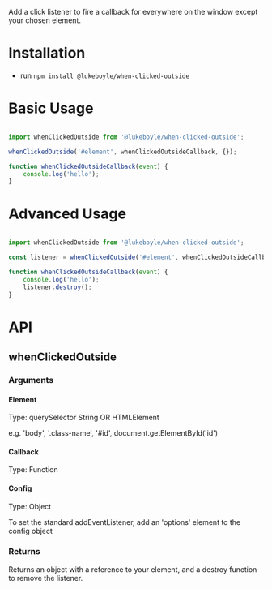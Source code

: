 Add a click listener to fire a callback for everywhere on the window except your chosen element. 

# Installation

- run `npm install @lukeboyle/when-clicked-outside`

# Basic Usage

```javascript

import whenClickedOutside from '@lukeboyle/when-clicked-outside';

whenClickedOutside('#element', whenClickedOutsideCallback, {});

function whenClickedOutsideCallback(event) {
    console.log('hello');
}

```

# Advanced Usage

```javascript

import whenClickedOutside from '@lukeboyle/when-clicked-outside';

const listener = whenClickedOutside('#element', whenClickedOutsideCallback, {});

function whenClickedOutsideCallback(event) {
    console.log('hello');
    listener.destroy();
}

```

# API

## whenClickedOutside

### Arguments

#### Element

Type: querySelector String OR HTMLElement

e.g. 'body', '.class-name', '#id', document.getElementById('id')

#### Callback

Type: Function

#### Config

Type: Object

To set the standard addEventListener, add an 'options' element to the config object

### Returns

Returns an object with a reference to your element, and a destroy function to remove the listener.
